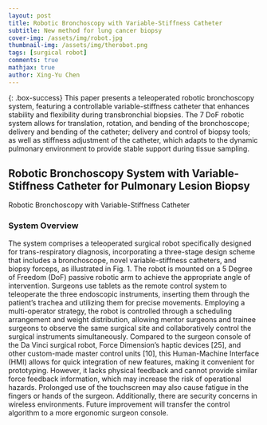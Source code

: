 ```yaml
---
layout: post
title: Robotic Bronchoscopy with Variable-Stiffness Catheter 
subtitle: New method for lung cancer biopsy
cover-img: /assets/img/robot.jpg
thumbnail-img: /assets/img/therobot.png
tags: [surgical robot]
comments: true
mathjax: true
author: Xing-Yu Chen 
---
```


{: .box-success} 
This paper presents a teleoperated robotic bronchoscopy system, featuring a controllable variable-stiffness catheter that enhances stability and flexibility during transbronchial biopsies. The 7 DoF robotic system allows for translation, rotation, and bending of the bronchoscope; delivery and bending of the catheter; delivery and control of biopsy tools; as well as stiffness adjustment of the catheter, which adapts to the dynamic pulmonary environment to provide stable support during tissue sampling. 

## Robotic Bronchoscopy System with Variable-Stiffness Catheter for Pulmonary Lesion Biopsy



Robotic Bronchoscopy with Variable-Stiffness Catheter 

### System Overview

The system comprises a teleoperated surgical robot specifically designed for trans-respiratory diagnosis, incorporating a
three-stage design scheme that includes a bronchoscope, novel variable-stiffness catheters, and biopsy forceps, as illustrated
in Fig. 1. The robot is mounted on a 5 Degree of Freedom (DoF) passive robotic arm to achieve the appropriate angle of
intervention. Surgeons use tablets as the remote control system to teleoperate the three endoscopic instruments, inserting them
through the patient’s trachea and utilizing them for precise movements. Employing a multi-operator strategy, the robot
is controlled through a scheduling arrangement and weight distribution, allowing mentor surgeons and trainee surgeons to
observe the same surgical site and collaboratively control the surgical instruments simultaneously. Compared to the surgeon
console of the Da Vinci surgical robot, Force Dimension’s haptic devices [25], and other custom-made master control
units [10], this Human-Machine Interface (HMI) allows for quick integration of new features, making it convenient for
prototyping. However, it lacks physical feedback and cannot provide similar force feedback information, which may increase
the risk of operational hazards. Prolonged use of the touchscreen may also cause fatigue in the fingers or hands
of the surgeon. Additionally, there are security concerns in wireless environments. Future improvement will transfer the
control algorithm to a more ergonomic surgeon console.